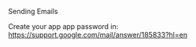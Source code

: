 Sending Emails

Create your app app password in: https://support.google.com/mail/answer/185833?hl=en
